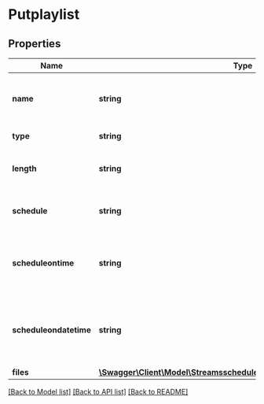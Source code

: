 # Putplaylist

## Properties
Name | Type | Description | Notes
------------ | ------------- | ------------- | -------------
**name** | **string** | Playlist name.&lt;br&gt;Name should have minimum 2 chars, and maximum 32 chars length. | [optional] 
**type** | **string** | Values can be &#x27;live&#x27; or &#x27;file&#x27;. | [optional] 
**length** | **string** | Length should be in the format hh:mm:ss. length would be set if type is &#x27;live&#x27;. | [optional] 
**schedule** | **string** | The values can be  &#x27;instant&#x27;, &#x27; scheduleontime&#x27; or &#x27;scheduleondatetime&#x27; | [optional] 
**scheduleontime** | **string** | Scheduleontime should be in the format of hh:mm:ss. &lt;br&gt;It can be use if the &#x27;schedule&#x27;  is &#x27;scheduleontime&#x27;. | [optional] 
**scheduleondatetime** | **string** | Scheduleondatetime&#x27;s format should be yyyy-mm-dd hh:min:sec . &lt;br&gt;It can be used if  &#x27;schedule&#x27; is &#x27;scheduleondatetime&#x27;. | [optional] 
**files** | [**\Swagger\Client\Model\StreamsscheduledplayliststreamidplaylistnewFiles**](StreamsscheduledplayliststreamidplaylistnewFiles.md) |  | [optional] 

[[Back to Model list]](../README.md#documentation-for-models) [[Back to API list]](../README.md#documentation-for-api-endpoints) [[Back to README]](../README.md)

